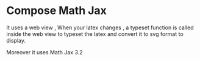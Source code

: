 # Compose Math Jax

It uses a web view , When your latex changes , a typeset function is called inside the web view to typeset the latex and convert it to svg format to display.

Moreover it uses Math Jax 3.2
